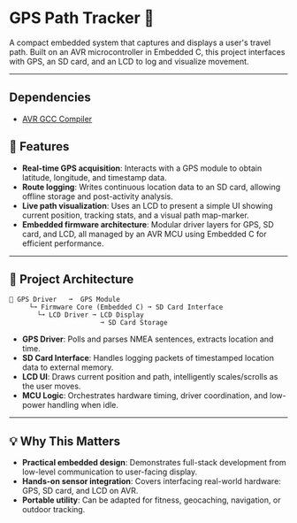 # GPS Path Tracker 🚁

A compact embedded system that captures and displays a user's travel path. Built on an AVR microcontroller in Embedded C, this project interfaces with GPS, an SD card, and an LCD to log and visualize movement.

---

## Dependencies

- [AVR GCC Compiler](https://www.microchip.com/en-us/tools-resources/develop/microchip-studio/gcc-compilers)

## 🚀 Features

- **Real-time GPS acquisition**: Interacts with a GPS module to obtain latitude, longitude, and timestamp data.
- **Route logging**: Writes continuous location data to an SD card, allowing offline storage and post-activity analysis.
- **Live path visualization**: Uses an LCD to present a simple UI showing current position, tracking stats, and a visual path map-marker.
- **Embedded firmware architecture**: Modular driver layers for GPS, SD card, and LCD, all managed by an AVR MCU using Embedded C for efficient performance.

---

## 📌 Project Architecture

```
🔐 GPS Driver   ➞  GPS Module
     └➞ Firmware Core (Embedded C) ➞ SD Card Interface
       └➞ LCD Driver ➞ LCD Display
                       ➞ SD Card Storage
```

- **GPS Driver**: Polls and parses NMEA sentences, extracts location and time.
- **SD Card Interface**: Handles logging packets of timestamped location data to external memory.
- **LCD UI**: Draws current position and path, intelligently scales/scrolls as the user moves.
- **MCU Logic**: Orchestrates hardware timing, driver coordination, and low-power handling when idle.

---

## 💡 Why This Matters

- **Practical embedded design**: Demonstrates full-stack development from low-level communication to user-facing display.
- **Hands-on sensor integration**: Covers interfacing real-world hardware: GPS, SD card, and LCD on AVR.
- **Portable utility**: Can be adapted for fitness, geocaching, navigation, or outdoor tracking.
